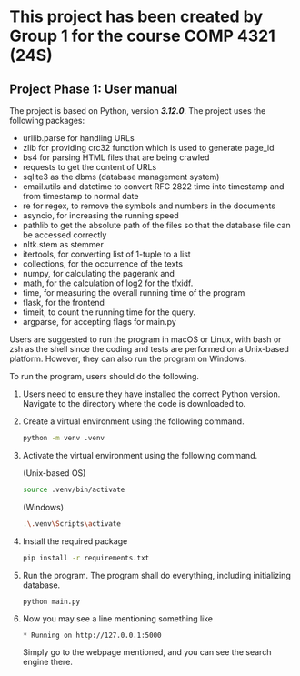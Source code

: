 # This project has been created by Group 1 for the course COMP 4321 (24S)

## Project Phase 1: User manual

The project is based on Python, version ***3.12.0***. The project uses the following packages:

- urllib.parse for handling URLs
- zlib for providing crc32 function which is used to generate page_id
- bs4 for parsing HTML files that are being crawled
- requests to get the content of URLs
- sqlite3 as the dbms (database management system)
- email.utils and datetime to convert RFC 2822 time into timestamp and from timestamp to normal date
- re for regex, to remove the symbols and numbers in the documents
- asyncio, for increasing the running speed
- pathlib to get the absolute path of the files so that the database file can be accessed correctly
- nltk.stem as stemmer
- itertools, for converting list of 1-tuple to a list
- collections, for the occurrence of the texts
- numpy, for calculating the pagerank and
- math, for the calculation of log2 for the tfxidf.
- time, for measuring the overall running time of the program
- flask, for the frontend
- timeit, to count the running time for the query. 
- argparse, for accepting flags for main.py

Users are suggested to run the program in macOS or Linux, with bash or zsh as the shell since the coding and tests are performed on a Unix-based platform. However, they can also run the program on Windows.

To run the program, users should do the following. 

1. Users need to ensure they have installed the correct Python version. Navigate to the directory where the code is downloaded to.

2. Create a virtual environment using the following command. 

    ```bash
    python -m venv .venv
    ```

3. Activate the virtual environment using the following command.

    (Unix-based OS)
    ```bash
    source .venv/bin/activate
    ```

    (Windows)
    ```bash
    .\.venv\Scripts\activate
    ```
    
    
4. Install the required package

    ```bash
    pip install -r requirements.txt
    ```

5. Run the program. The program shall do everything, including initializing database.

    ```bash
    python main.py
    ```
   
6. Now you may see a line mentioning something like
   
   ```
   * Running on http://127.0.0.1:5000
   ```
   
   Simply go to the webpage mentioned, and you can see the search engine there. 

